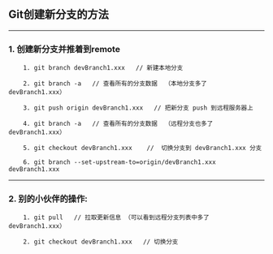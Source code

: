 ## Git创建新分支的方法
****
### 1. 创建新分支并推着到remote
```
	1. git branch devBranch1.xxx   // 新建本地分支

	2. git branch -a   // 查看所有的分支数据  （本地分支多了 devBranch1.xxx）

	3. git push origin devBranch1.xxx   // 把新分支 push 到远程服务器上

	4. git branch -a   // 查看所有的分支数据  （远程分支也多了 devBranch1.xxx）

	5. git checkout devBranch1.xxx    //  切换分支到 devBranch1.xxx 分支

	6. git branch --set-upstream-to=origin/devBranch1.xxx    devBranch1.xxx

```

**** 
### 2. 别的小伙伴的操作:
```
	1. git pull   // 拉取更新信息 （可以看到远程分支列表中多了  devBranch1.xxx）

	2. git checkout devBranch1.xxx   // 切换分支 
```



